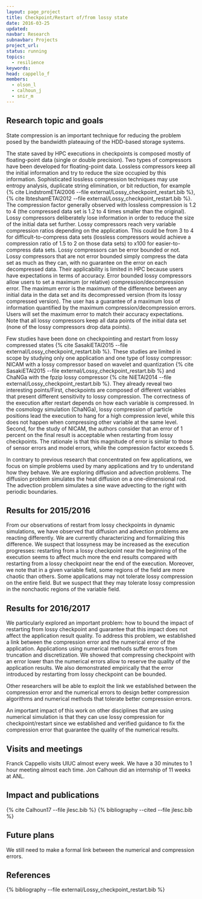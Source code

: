 ```yaml
---
layout: page_project
title: Checkpoint/Restart of/from lossy state
date: 2016-03-25
updated:
navbar: Research
subnavbar: Projects
project_url:
status: running
topics:  
  - resilience
keywords:
head: cappello_f
members:
  - olson_l
  - calhoun_j
  - snir_m
---
```


## Research topic and goals

State compression is an important technique for reducing the problem posed by the bandwidth plateauing of the HDD-based storage systems. 

The state saved by HPC executions in checkpoints is composed mostly of floating-point data (single or double precision). Two types of compressors have been developed for floating-point data. Lossless compressors keep all the initial information and try to reduce the size occupied by this information. Sophisticated lossless compression techniques may use entropy analysis, duplicate string elimination, or bit reduction, for example {% cite LindstromETAl2006 --file external/Lossy_checkpoint_restart.bib %}, {% cite IbteshamETAl2012 --file external/Lossy_checkpoint_restart.bib %}. 
The compression factor generally observed with lossless compression is 1.2 to 4 (the compressed data set is 1.2 to 4 times smaller than the original). Lossy compressors deliberately lose information in order to reduce the size of the initial data set further. Lossy compressors reach very variable compression ratios depending on the application. This could be from 3 to 4 for difficult-to-compress data sets (lossless compressors would achieve a compression ratio of 1.5 to 2 on those data sets) to x100 for easier-to-compress data sets. Lossy compressors can be error bounded or not. Lossy compressors that are not error bounded simply compress the data set as much as they can, with no guarantee on the error on each decompressed data. Their applicability is limited in HPC because users have expectations in terms of accuracy. Error bounded lossy compressors allow users to set a maximum (or relative) compression/decompression error. The maximum error is the maximum of the difference between any initial data in the data set and its decompressed version (from its lossy compressed version). The user has a guarantee of a maximum loss of information quantified by the maximum compression/decompression errors. Users will set the maximum error to match their accuracy expectations. Note that all lossy compressors keep all data points of the initial data set (none of the lossy compressors drop data points).

Few studies have been done on checkpointing and restart from lossy compressed states {% cite SasakiETAl2015 --file external/Lossy_checkpoint_restart.bib %}. 
These studies are limited in scope by studying only one application and one type of lossy compressor: NICAM with a lossy compressor based on wavelet and quantization {% cite SasakiETAl2015 --file external/Lossy_checkpoint_restart.bib %} and ChaNGa with the fpzip lossy compressor {% cite NiETAl2014 --file external/Lossy_checkpoint_restart.bib %}. 
They already reveal two interesting points/First, checkpoints are composed of different variables that present different sensitivity to lossy compression. The correctness of the execution after restart depends on how each variable is compressed. In the cosmology simulation (ChaNGa), lossy compression of particle positions lead the execution to hang for a high compression level, while this does not happen when compressing other variable at the same level. Second, for the study of NICAM, the authors consider that an error of 1 percent on the final result is acceptable when restarting from lossy checkpoints. The rationale is that this magnitude of error is similar to those of sensor errors and model errors, while the compression factor exceeds 5. 

In contrary to previous research that concentrated on few applications, we focus on simple problems used by many applications and try to understand how they behave. We are exploring diffusion and advection problems. The diffusion problem simulates the heat diffusion on a one-dimensional rod. The advection problem simulates a sine wave advecting to the right with periodic boundaries. 

## Results for 2015/2016

From our observations of restart from lossy checkpoints in dynamic simulations, we have observed that diffusion and advection problems are reacting differently. We are currently characterizing and formalizing this difference. We suspect that lossyness may be increased as the execution progresses: restarting from a lossy checkpoint near the beginning of the execution seems to affect much more the end results compared with restarting from a lossy checkpoint near the end of the execution. Moreover, we note that in a given variable field, some regions of the field are more chaotic than others. Some applications may not tolerate lossy compression on the entire field. But we suspect that they may tolerate lossy compression in the nonchaotic regions of the variable field. 

## Results for 2016/2017

We particularly explored an important problem: how to bound the impact of  restarting from lossy checkpoint and guarantee that this impact does not affect the application result quality. To address this problem, we established a link between the compression error and the numerical error of the application. Applications using numerical methods suffer errors from truncation and discretization. We showed that compressing checkpoint with an error lower than the numerical errors allow to reserve the quality of the application results. We also demonstrated empirically that the error introduced by restarting from lossy checkpoint can be bounded.    

Other researchers will be able to exploit the link we established between the compression error and the numerical errors to design better compression algorithms and numerical methods that tolerate better compression errors.

An important impact of this work on other disciplines that are using numerical simulation is that they can use lossy compression for checkpoint/restart since we established and verified guidance to fix the compression error that guarantee the quality of the numerical results.

## Visits and meetings

Franck Cappello visits UIUC almost every week. We have a 30 minutes to 1 hour meeting almost each time.
Jon Calhoun did an internship of 11 weeks at ANL.

## Impact and publications
{% cite Calhoun17 --file jlesc.bib %}
{% bibliography --cited --file jlesc.bib %}

## Future plans

We still need to make a formal link between the numerical and compression errors.

## References
{% bibliography --file external/Lossy_checkpoint_restart.bib %}
